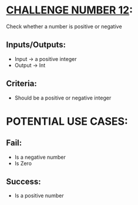 
# [CHALLENGE NUMBER 12](https://www.programiz.com/kotlin-programming/examples/positive-negative):
Check whether a number is positive or negative

## Inputs/Outputs:
- Input -> a positive integer
- Output -> Int

## Criteria:
- Should be a positive or negative integer

# POTENTIAL USE CASES:
## Fail:
- Is a negative number
- Is Zero

## Success:
-  Is a positive number
